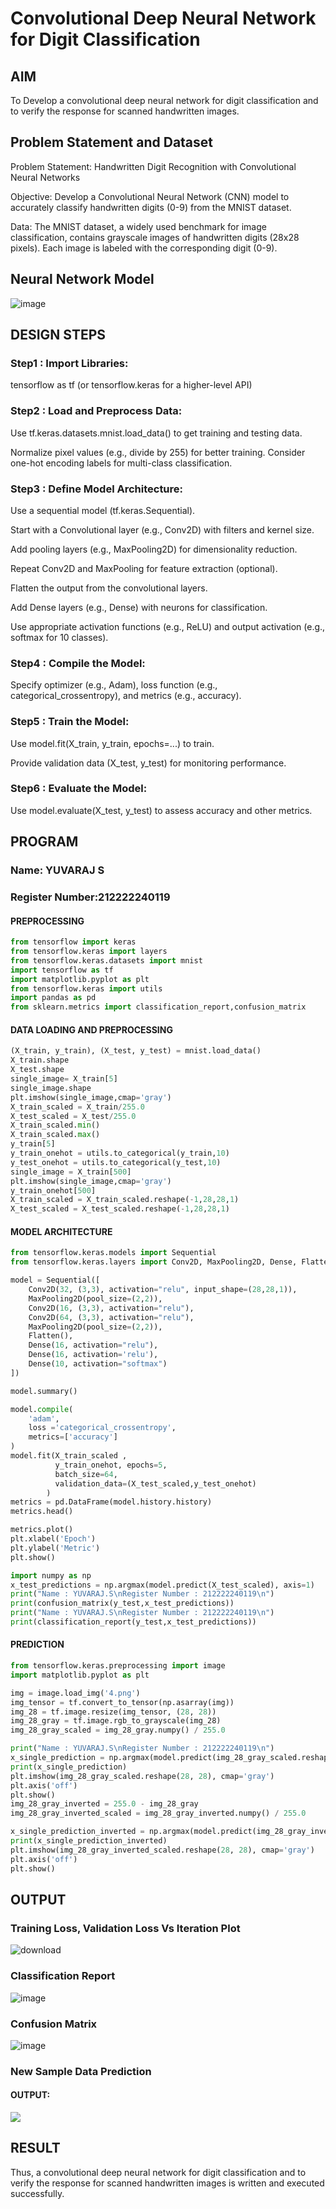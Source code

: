 # Convolutional Deep Neural Network for Digit Classification

## AIM

To Develop a convolutional deep neural network for digit classification and to verify the response for scanned handwritten images.

## Problem Statement and Dataset
Problem Statement: Handwritten Digit Recognition with Convolutional Neural Networks

Objective: Develop a Convolutional Neural Network (CNN) model to accurately classify handwritten digits (0-9) from the MNIST dataset.

Data: The MNIST dataset, a widely used benchmark for image classification, contains grayscale images of handwritten digits (28x28 pixels). Each image is labeled with the corresponding digit (0-9).
## Neural Network Model

![image](./img/diagram.png)


## DESIGN STEPS

### Step1 : Import Libraries:

tensorflow as tf (or tensorflow.keras for a higher-level API)

### Step2 : Load and Preprocess Data:

Use tf.keras.datasets.mnist.load_data() to get training and testing data.

Normalize pixel values (e.g., divide by 255) for better training.
Consider one-hot encoding labels for multi-class classification.

### Step3 : Define Model Architecture:

Use a sequential model (tf.keras.Sequential).

Start with a Convolutional layer (e.g., Conv2D) with filters and kernel size.

Add pooling layers (e.g., MaxPooling2D) for dimensionality reduction.

Repeat Conv2D and MaxPooling for feature extraction (optional).

Flatten the output from the convolutional layers.

Add Dense layers (e.g., Dense) with neurons for classification.

Use appropriate activation functions (e.g., ReLU) and output activation (e.g., softmax for 10 classes).

### Step4 : Compile the Model:

Specify optimizer (e.g., Adam), loss function (e.g., categorical_crossentropy), and metrics (e.g., accuracy).

### Step5 : Train the Model:

Use model.fit(X_train, y_train, epochs=...) to train.

Provide validation data (X_test, y_test) for monitoring performance.

### Step6 : Evaluate the Model:

Use model.evaluate(X_test, y_test) to assess accuracy and other metrics.

## PROGRAM

### Name: YUVARAJ S
### Register Number:212222240119

#### PREPROCESSING
```py
from tensorflow import keras
from tensorflow.keras import layers
from tensorflow.keras.datasets import mnist
import tensorflow as tf
import matplotlib.pyplot as plt
from tensorflow.keras import utils
import pandas as pd
from sklearn.metrics import classification_report,confusion_matrix
```
#### DATA LOADING AND PREPROCESSING
```py
(X_train, y_train), (X_test, y_test) = mnist.load_data()
X_train.shape
X_test.shape
single_image= X_train[5]
single_image.shape
plt.imshow(single_image,cmap='gray')
X_train_scaled = X_train/255.0
X_test_scaled = X_test/255.0
X_train_scaled.min()
X_train_scaled.max()
y_train[5]
y_train_onehot = utils.to_categorical(y_train,10)
y_test_onehot = utils.to_categorical(y_test,10)
single_image = X_train[500]
plt.imshow(single_image,cmap='gray')
y_train_onehot[500]
X_train_scaled = X_train_scaled.reshape(-1,28,28,1)
X_test_scaled = X_test_scaled.reshape(-1,28,28,1)
```
#### MODEL ARCHITECTURE
```py
from tensorflow.keras.models import Sequential
from tensorflow.keras.layers import Conv2D, MaxPooling2D, Dense, Flatten

model = Sequential([
    Conv2D(32, (3,3), activation="relu", input_shape=(28,28,1)),
    MaxPooling2D(pool_size=(2,2)),
    Conv2D(16, (3,3), activation="relu"),
    Conv2D(64, (3,3), activation="relu"),
    MaxPooling2D(pool_size=(2,2)),
    Flatten(),
    Dense(16, activation="relu"),
    Dense(16, activation='relu'),
    Dense(10, activation="softmax")  
])

model.summary()

model.compile(
    'adam', 
    loss ='categorical_crossentropy',
    metrics=['accuracy']
)
model.fit(X_train_scaled ,
          y_train_onehot, epochs=5,
          batch_size=64, 
          validation_data=(X_test_scaled,y_test_onehot)
        )
metrics = pd.DataFrame(model.history.history)
metrics.head()

metrics.plot()
plt.xlabel('Epoch')
plt.ylabel('Metric')
plt.show()

import numpy as np
x_test_predictions = np.argmax(model.predict(X_test_scaled), axis=1)
print("Name : YUVARAJ.S\nRegister Number : 212222240119\n")
print(confusion_matrix(y_test,x_test_predictions))
print("Name : YUVARAJ.S\nRegister Number : 212222240119\n")
print(classification_report(y_test,x_test_predictions))

```
#### PREDICTION
```py
from tensorflow.keras.preprocessing import image
import matplotlib.pyplot as plt

img = image.load_img('4.png')
img_tensor = tf.convert_to_tensor(np.asarray(img))
img_28 = tf.image.resize(img_tensor, (28, 28))
img_28_gray = tf.image.rgb_to_grayscale(img_28)
img_28_gray_scaled = img_28_gray.numpy() / 255.0

print("Name : YUVARAJ.S\nRegister Number : 212222240119\n")
x_single_prediction = np.argmax(model.predict(img_28_gray_scaled.reshape(1, 28, 28, 1)), axis=1)
print(x_single_prediction)
plt.imshow(img_28_gray_scaled.reshape(28, 28), cmap='gray')
plt.axis('off')
plt.show()
img_28_gray_inverted = 255.0 - img_28_gray
img_28_gray_inverted_scaled = img_28_gray_inverted.numpy() / 255.0

x_single_prediction_inverted = np.argmax(model.predict(img_28_gray_inverted_scaled.reshape(1, 28, 28, 1)), axis=1)
print(x_single_prediction_inverted)
plt.imshow(img_28_gray_inverted_scaled.reshape(28, 28), cmap='gray')
plt.axis('off')
plt.show()

```
## OUTPUT

### Training Loss, Validation Loss Vs Iteration Plot

![download](./img/n1.png)

### Classification Report

![image](./img/n2.png)


### Confusion Matrix

![image](./img/n3.png)


### New Sample Data Prediction

#### OUTPUT:

![](./img/n4.png)

## RESULT
Thus, a convolutional deep neural network for digit classification and to verify the response for scanned handwritten images is written and executed successfully.
